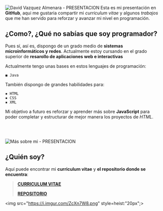 ![David Vazquez Almenara - PRESENTACION](https://i.imgur.com/28nrnlH.png) 
Esta es mi presentación en **GitHub**, aqui me gustaria compartir mi *curriculum vitae* y algunos *trabajos* que me han servido para reforzar y avanzar mi nivel en programación.


## ¿Como?, ¿Qué no sabías que soy programador?

Pues sí, así es, dispongo de un grado medio de **sistemas microinformáticos y redes**. Actualmente estoy cursando en el grado superior de **resarollo de aplicaciones web e interactivas**

Actualmente tengo unas bases en estos lenguajes de programación:
```
◼ Java
```

También dispongo de grandes habilidades para:
```
▪ HTML
▪ CSS
▪ XML
```

Mi objetivo a futuro es reforzar y aprender más sobre **JavaScript** para poder completar y estructurar de mejor manera los proyectos de *HTML*.

<BR>
  <BR>
  
![Más sobre mi - PRESENTACION](https://i.imgur.com/vSHjDtb.png) 
## ¿Quién soy?

Aquí puede encontrar mi **curriculum vitae** y **el repositorio donde se encuentra**:

> [**CURRICULUM VITAE**](https://htmlpreview.github.io/?https://github.com/David-Vazquez-Almenara/Curriculum-Vitae/blob/main/archivos/index.html#inicio)
> 
> [**REPOSITORIO**](https://github.com/David-Vazquez-Almenara/Curriculum-Vitae)



<img src="https://i.imgur.com/ZcXn7W8.png" style=heist:"20px";>

